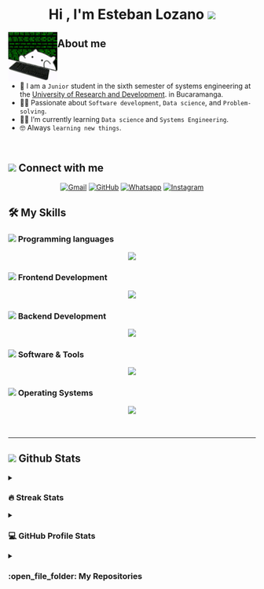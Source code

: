 <h1 align="center">Hi , I'm Esteban Lozano <img src="https://media.giphy.com/media/hvRJCLFzcasrR4ia7z/giphy.gif" width="35"></h1>

<img src="https://raw.githubusercontent.com/Teban1306/Teban1306/main/ghostedvpn-hacker-cat.gif" width="100" align="left" > <h2>About me</h2>
<br><br>

- :school: I am a `Junior` student in the sixth semester of systems engineering at the [University of Research and Development](https://web.udi.edu.co/). in Bucaramanga.
- :technologist: Passionate about `Software development`, `Data science`, and `Problem-solving`.
- :student: I’m currently learning `Data science` and `Systems Engineering`.
- :nerd_face: Always `learning new things`.
<!-- - :thinking: I’m currently open for a new `job opportunity`, this is [MY RESUME](http://lnkiy.in/Ahmed_Hossam_Resume).
- :boom: You can visit [MY WEBSITE](https://cutt.ly/Ahmed_Hossam_Website).
- -->
<br>




## <picture> <img src="https://github.com/7oSkaaa/7oSkaaa/blob/main/Images/Connect-with-me.gif?raw=true" width="100px"> </picture> Connect with me
<p align="center">
	<a href="mailto:estebandavid1306@gmail.com"><img img src="https://img.shields.io/badge/Gmail-D14836?style=for-the-badge&logo=gmail&logoColor=white" alt="Gmail"/></a>
	<a href="https://github.com/Teban1306"><img src="https://img.shields.io/badge/GitHub-100000?style=for-the-badge&logo=github&logoColor=white" alt="GitHub"/></a>
	<a href="https://wa.me/573232231831?text=Hola,%20vengo%20de%20tu%20perfil%20de%20GitHub"><img src="https://img.shields.io/badge/WhatsApp-25D366?style=for-the-badge&logo=whatsapp&logoColor=white" alt="Whatsapp"/></a>
	<!-- waza<a href="https://www.linkedin.com/in/7oskaa/"><img src="https://img.shields.io/badge/linkedin-%230A66C2.svg?style=plastic&logo=linkedin&logoColor=white" alt="LinkedIn"/></a>-->
	<!--<a href="https://www.facebook.com/7oSkaaa"><img src="https://img.shields.io/badge/facebook-%231877F2.svg?style=plastic&logo=facebook&logoColor=white" alt="Facebook"/></a>-->
	<a href="https://www.instagram.com/l__teban?igsh=NWo5NXFjZWE0aDVx&utm_source=qr"><img src="https://img.shields.io/badge/Instagram-E4405F?style=for-the-badge&logo=instagram&logoColor=white" alt="Instagram"/></a>
</p>



## 🛠️ My Skills

### <picture> <img src = "https://github.com/7oSkaaa/7oSkaaa/blob/main/Images/Programming_Languages.gif?raw=true" width = 50px>  </picture> Programming languages

<p align="center">
  <a href="https://skillicons.dev">
    <img src="https://skillicons.dev/icons?i=cpp,js,java,py,ts" />
  </a>
</p>

### <picture> <img src = "https://github.com/7oSkaaa/7oSkaaa/blob/main/Images/Front_End.gif?raw=true" width = 50px>  </picture> Frontend Development
<p align="center">
  <a href="https://skillicons.dev">
    <img src="https://skillicons.dev/icons?i=css,html,bootstrap,tailwind,react,nextjs,vite,vue,figma" />
  </a>
</p>

### <picture> <img src = "https://github.com/7oSkaaa/7oSkaaa/blob/main/Images/IDEs.gif?raw=true" width = 50px>  </picture> Backend Development
<p align="center">
  <a href="https://skillicons.dev">
    <img src="https://skillicons.dev/icons?i=nodejs,django,nestjs,spring,postgres,mysql,mongodb,supabase" />
  </a>
</p>

 ### <picture> <img src = "https://github.com/7oSkaaa/7oSkaaa/blob/main/Images/Software_Tools.gif?raw=true" width = 50px>  </picture> Software & Tools
 
<p align="center">
  <a href="https://skillicons.dev">
    <img src="https://skillicons.dev/icons?i=eclipse,git,github,idea,notion,npm,obsidian,ps,pnpm,postman,powershell,vscode,docker" />
  </a>
</p>

 


 ### <picture> <img src = "https://github.com/7oSkaaa/7oSkaaa/blob/main/Images/OS.gif?raw=true" width = 50px>  </picture> Operating Systems
 
<p align="center">
  <a href="https://skillicons.dev">
    <img src="https://skillicons.dev/icons?i=windows,linux,arch" />
  </a>
</p>

<br> 

---


## <picture> <img src = "https://github.com/7oSkaaa/7oSkaaa/blob/main/Images/Statistics.gif?raw=true" width = 50px>  </picture> Github Stats

<details><summary><h3> 🔥 Streak Stats</h3></summary>

----	

<p align="center"><img src="https://github-readme-streak-stats.herokuapp.com/?user=Teban1306&theme=tokyonight_duo" alt="Teban1306" /></p>

</details>
  
<details><summary><h3>💻 GitHub Profile Stats</h3></summary>

----
	
<p align="center">
    <a href="https://github.com/anuraghazra/github-readme-stats">
	    <img alt="Esteban Github Stats" src="https://github-readme-stats.vercel.app/api?username=Teban1306&show_icons=true&count_private=true&locale=en&theme=tokyonight&layout=compact" height="230px"/></a>
	  <img src="https://github-readme-stats.vercel.app/api/top-langs?username=Teban1306&langs_count=10&show_icons=true&locale=en&theme=tokyonight" alt="Teban1306" height="230px"/>
<br/>

  <b>Note:</b> Top languages is only a metric of the languages my public code consists of and doesn't reflect experience or skill level.
  </p>
</details>


	
<details>
  <summary>
    <h3> :open_file_folder: My Repositories </h3>
  </summary>
  <div style="display: flex; flex-wrap: wrap; justify-content: center; gap: 10px;">
    <a href="https://github.com/Teban1306/APPWEB-erp">
      <img src="https://github-readme-stats.vercel.app/api/pin/?username=Teban1306&repo=APPWEB-erp&theme=tokyonight" alt="APPWEB-erp" " />
    </a>
    <a href="https://github.com/Teban1306/LandingBlytheTIKNO">
      <img src="https://github-readme-stats.vercel.app/api/pin/?username=Teban1306&repo=LandingBlytheTIKNO&theme=tokyonight" alt="LandingBlytheTIKNO"  />
    </a>
    <a href="https://github.com/Teban1306/Integrador-Gestion-de-Equipos-y-Salas">
      <img src="https://github-readme-stats.vercel.app/api/pin/?username=Teban1306&repo=Integrador-Gestion-de-Equipos-y-Salas&theme=tokyonight" alt="Integrador-Gestion-de-Equipos-y-Salas" />
    </a>
  </div>
</details>

</br></br>
	
